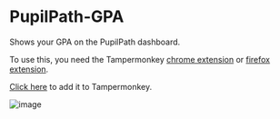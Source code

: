 # PupilPath-GPA
Shows your GPA on the PupilPath dashboard.

To use this, you need the Tampermonkey [chrome extension](https://chrome.google.com/webstore/detail/tampermonkey/dhdgffkkebhmkfjojejmpbldmpobfkfo?hl=en) or [firefox extension](https://addons.mozilla.org/en-US/firefox/addon/tampermonkey/).

[Click here](https://github.com/IsmaeelAkram/PupilPath-GPA/raw/main/script.user.js) to add it to Tampermonkey.

![image](https://user-images.githubusercontent.com/19865145/116644750-378f3580-a942-11eb-9d55-7cd68b370011.png)
